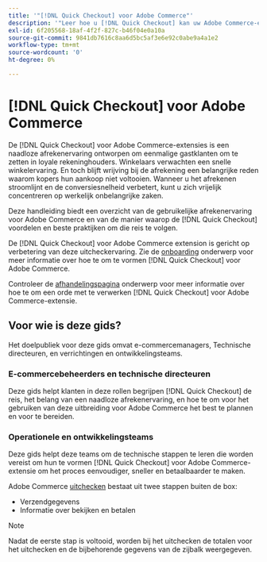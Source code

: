 ```yaml
---
title: '"[!DNL Quick Checkout] voor Adobe Commerce"'
description: '"Leer hoe u [!DNL Quick Checkout] kan uw Adobe Commerce-exemplaar ten goede komen en de extensie met succes aan boord installeren en instellen."'
exl-id: 6f205568-18af-4f2f-827c-b46f04e0a10a
source-git-commit: 9841db7616c8aa6d5bc5af3e6e92c0abe9a4a1e2
workflow-type: tm+mt
source-wordcount: '0'
ht-degree: 0%

---
```


# [!DNL Quick Checkout] voor Adobe Commerce

De [!DNL Quick Checkout] voor Adobe Commerce-extensies is een naadloze afrekenervaring ontworpen om eenmalige gastklanten om te zetten in loyale rekeninghouders. Winkelaars verwachten een snelle winkelervaring. En toch blijft wrijving bij de afrekening een belangrijke reden waarom kopers hun aankoop niet voltooien. Wanneer u het afrekenen stroomlijnt en de conversiesnelheid verbetert, kunt u zich vrijelijk concentreren op werkelijk onbelangrijke zaken.

Deze handleiding biedt een overzicht van de gebruikelijke afrekenervaring voor Adobe Commerce en van de manier waarop de [!DNL Quick Checkout] voordelen en beste praktijken om die reis te volgen.

De [!DNL Quick Checkout] voor Adobe Commerce extension is gericht op verbetering van deze uitcheckervaring. Zie de [onboarding](../quick-checkout/onboarding.md) onderwerp voor meer informatie over hoe te om te vormen [!DNL Quick Checkout] voor Adobe Commerce.

Controleer de [afhandelingspagina](../quick-checkout/checkout-page.md) onderwerp voor meer informatie over hoe te om een orde met te verwerken [!DNL Quick Checkout] voor Adobe Commerce-extensie.

## Voor wie is deze gids?

Het doelpubliek voor deze gids omvat e-commercemanagers, Technische directeuren, en verrichtingen en ontwikkelingsteams.

### E-commercebeheerders en technische directeuren

Deze gids helpt klanten in deze rollen begrijpen [!DNL Quick Checkout] de reis, het belang van een naadloze afrekenervaring, en hoe te om voor het gebruiken van deze uitbreiding voor Adobe Commerce het best te plannen en voor te bereiden.

### Operationele en ontwikkelingsteams

Deze gids helpt deze teams om de technische stappen te leren die worden vereist om hun te vormen [!DNL Quick Checkout] voor Adobe Commerce-extensie om het proces eenvoudiger, sneller en betaalbaarder te maken.

Adobe Commerce [uitchecken](https://glossary.magento.com/checkout) bestaat uit twee stappen buiten de box:

- Verzendgegevens
- Informatie over bekijken en betalen

>[!NOTE]
>
> Nadat de eerste stap is voltooid, worden bij het uitchecken de totalen voor het uitchecken en de bijbehorende gegevens van de zijbalk weergegeven.
